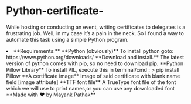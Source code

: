 # Python-certificate-
While hosting or conducting an event, writing certificates to delegates is a frustrating job. Well, in my case it’s a pain in the neck. So I found a way to automate this task using a simple Python program.
<li>
**Requirements:**
**Python (obviously)**
To install python goto: https://www.python.org/downloads/
**Download and install.**
The latest version of python comes with pip, so no need to download pip.
**Python Pillow Library**
To install PIL, execute this in terminal/cmd :
> pip install Pillow
**A certificate image**
Image of said certificate with blank name field [image attribute]
**TTF font file**
A TrueType font file of the font which we will use to print names,or you can use any downloaded font
</li>
**Made with ❤ by Mayank Pathak**

